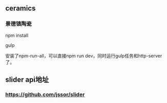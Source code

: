 
## ceramics

### 景德镇陶瓷

npm install

gulp


安装了npm-run-all，可以直接npm run dev，同时运行gulp任务和http-server了。


## slider api地址

### https://github.com/jssor/slider